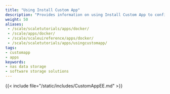 ```yaml
---
title: "Using Install Custom App"
description: "Provides information on using Install Custom App to configure custom or third-party applications in TrueNAS SCALE."
weight: 50
aliases:
 - /scale/scaletutorials/apps/docker/
 - /scale/apps/docker/
 - /scale/scaleuireference/apps/docker/
 - /scale/scaletutorials/apps/usingcustomapp/
tags:
- customapp
- apps
keywords:
- nas data storage
- software storage solutions
---
```


{{< include file="/static/includes/CustomAppEE.md" >}}

<!-- Existing content to be rewritten once Custom App redesign is complete -->

<!--
SCALE includes the ability to run third-party apps in containers (pods) using Kubernetes settings.

{{< expand "What is Kubernetes?" "v" >}}
Kubernetes (K8s) is an open-source system for automating deployment, scaling, and managing containerized applications.
{{< /expand >}}

Generally, any container that follows the [Open Container Initiative](https://opencontainers.org/) specifications can be deployed.

Always read through the documentation page for the application container you are considering installing so that you know all of the settings that you need to configure.
To set up a new container image, first, determine if you want the container to use additional TrueNAS datasets.
If yes, [create a dataset]({{< relref "DatasetsSCALE.md" >}}) for host volume paths before you click **Custom App** on the **Discover** application screen.

### Custom Docker Applications

Custom Docker applications typically follow Open Container specifications and deploy in TrueNAS following the Custom Application deployment process described below.

Carefully review documentation for the app you plan to install before attempting to install a custom app.
Take note of any required environment variables, optional variables you want to define, start-up commands or arguments, networking requirements, such as port numbers, and required storage configuration.

{{< hint type=important title="Configure TrueNAS before installing Custom Applications" >}}
If your application requires specific directory paths, datasets, or other storage arrangements, configure these before you start the **Install Custom App** wizard.

You cannot save settings and exit the configuration wizard to create data storage or directories in the middle of the process.
If you are unsure about any configuration settings, review the [Install Custom App Screen UI reference article]({{< relref "InstallCustomAppScreens.md" >}}) before creating a new container image.

To create directories in a dataset on SCALE, before you begin installing the container, open the TrueNAS SCALE CLI and enter `storage filesystem mkdir path="/PATH/TO/DIRECTORY"`.
{{< /hint >}}

## Adding Custom Applications

When you are ready to create a container, go to **Apps**, click **Discover Apps**, then click **Custom App**.

{{< trueimage src="/images/SCALE/Apps/AppsDiscoverScreen.png" alt="Applications Discover Screen" id="Applications Discover Screen" >}}

1. Enter a name for the container in **Application Name**.
   Accept the application train number in **Version**.

   {{< trueimage src="/images/SCALE/Apps/InstallCustomAppApplicationName.png" alt="Application Name" id="Application Name" >}}

2. Enter the Docker Hub repository for the application you want to install in **Image Repository** using the format `maintainer/image`, for example *storjlabs/storagenode*, or `image`, such as *debian*, for Docker Official Images.

   If the application requires it, enter the correct value in **Image Tag** and select the **Image Pull Policy** to use.

   {{< trueimage src="/images/SCALE/Apps/InstallCustomAppContainerImages.png" alt="Container Images Settings" id="Container Images Settings" >}}

3. If the application requires it, enter the executables you want or need to run after starting the container in **Container Entrypoint**.
   Define any [commands and arguments](https://kubernetes.io/docs/tasks/inject-data-application/define-command-argument-container/) to use for the image.
   These can override any existing commands stored in the image.

   Click **Add** for **Container CMD** to add a command.
   Click **Add** for **Container Args** to add a container argument.

   {{< trueimage src="/images/SCALE/Apps/InstallCustomAppContainerEntrypoint.png" alt="Container Entrypoint Settings" id="Container Entrypoint Settings" >}}

4. Enter the **Container Environment Variables** to [define additional environment variables](https://kubernetes.io/docs/tasks/inject-data-application/define-environment-variable-container/) for the container.
   Not all applications use environment variables.
   Check the application documentation to verify the variables that particular application requires.

   {{< trueimage src="/images/SCALE/Apps/InstallCustomAppContainerEnvironmentVariables.png" alt="Container Environment Variables Settings" id="Container Environment Variables Settings" >}}

5. Enter the networking settings.
   To use a unique IP address for the container, set up an [external interface]({{< relref "InstallCustomAppScreens.md#NetworkingSettings" >}}).

   Users can create additional network interfaces for the container if needed.
   Users can also give static IP addresses and routes to a new interface.

   a. Click **Add** to display the **Host Interface** and **IPAM Type** fields required when configuring network settings.
      Select the interface to use.
      Select **Use static IP** to display the **Static IP Addresses** and **Static Routes** fields, or select **Use DHCP**.

    {{< trueimage src="/images/SCALE/Apps/InstallCustomAppNetworkingAddExternalInterfaces.png" alt="Networking Add External Interfaces" id="Networking Add External Interfaces" >}}

   b. Scroll down to select the **DNS Policy** and enter any DNS configuration settings required for your application.
   By default, containers use the DNS settings from the host system.
   You can change the DNS policy and define separate nameservers and search domains.
   See the Kubernetes [DNS services documentation](https://kubernetes.io/docs/concepts/services-networking/dns-pod-service/) for more details.

   {{< trueimage src="/images/SCALE/Apps/InstallCustomAppNetworkingDNSConfig.png" alt="Networking Add DNS Configuration" id="Networking Add DNS Configuration" >}}

6. Enter the **Port Forwarding** settings.
   You can define multiple ports to forward to the workload.

   If port forwarding settings do not display, remove external networking interfaces under **Networking**.

   {{< trueimage src="/images/SCALE/Apps/InstallCustomAppPortForwarding.png" alt="Port Forwarding Settings" id="Port Forwarding Settings" >}}

   Click **Add** for each port you need to enter.
   Enter the required **Container Port** and **Node Port** settings, and select the **Protocol** for these ports.

   {{< hint type=note >}}
   The node port number must be over **9000**.
   Ensure no other containers or system services are using the same port number.
   {{< /hint >}}

   Repeat for all ports.

7. Add the **Storage** settings.
   Review the image documentation for required storage volumes.
   See [Setting up Storage](#setting-up-app-storage) below for more information.

   Click **Add** for each host path volume.
   Enter or browse to select the **Host Path** for the dataset on TrueNAS.
   Enter the **Mount Path** to mount the host path inside the container.

   {{< trueimage src="/images/SCALE/Apps/InstallCustomAppScreenStorage.png" alt="Storage Settings" id="Storage Settings" >}}

   Add any memory-backed or other volumes you need or want to use.
   You can add more volumes to the container later, if needed.

8. Enter any additional settings required for your application, such as workload details or adding container settings for your application.

9. Select the **Scaling/Upgrade Policy** to use.
   The default is **Kill existing pods before creating new ones**.

10. Use **Resource Reservation** to allocate GPU resources if available and required for the application.

11. Set any **Resource Limits** you want to impose on this application.
    Select **Enable Pod resource limits** to display the **CPU Limit** and **Memory Limit** fields.

12. Enter or select any **Portal Configuration** settings to use.
    Select **Enable WebUI Portal** to display UI portal settings.

13. Click **Install** to deploy the container.
    If you correctly configured the app, the widget displays on the **Installed Applications** screen.

    When complete, the container becomes active. If the container does not automatically start, click **Start** on the widget.

    Click on the App card reveals details.

## Setting up App Storage

### Defining Host Path Volumes

You can mount SCALE storage locations inside the container.
To mount SCALE storage, define the path to the system storage and the container internal path for the system storage location to appear.
You can also mount the storage as read-only to prevent using the container to change any stored data.
For more details, see the [Kubernetes hostPath documentation](https://kubernetes.io/docs/concepts/storage/volumes/#hostpath).

### Defining Other Volumes

Users can create additional Persistent Volumes (PVs) for storage within the container.
PVs consume space from the pool chosen for application management.
You need to name each new dataset and define a path where that dataset appears inside the container.

To view created container datasets, go to **Datasets** and expand the dataset tree for the pool you use for applications.

### Setting Up Persistent Volume Access

Users developing applications should be mindful that if an application uses Persistent Volume Claims (PVC), those datasets are not mounted on the host and therefore are not accessible within a file browser. Upstream zfs-localpv uses this behavior to manage PVC(s).

If you want to consume or have file browser access to data that is present on the host, set up your custom application to use host path volumes.

Alternatively, you can use the network to copy directories and files to and from the pod using `k3s kubectl` commands.

To copy from a pod in a specific container:
`k3s kubectl cp <file-spec-src> <file-spec-dest> -c <specific-container>`

To copy a local file to the remote pod:
`k3s kubectl cp /tmp/foo <some-namespace>/<some-pod>:/tmp/bar`

To copy a remote pod file locally:
`k3s kubectl cp <some-namespace>/<some-pod>:/tmp/foo /tmp/bar`
-->
